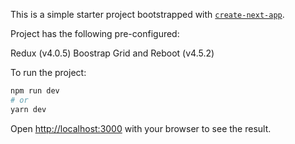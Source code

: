 This is a simple starter project bootstrapped with [`create-next-app`](https://github.com/vercel/next.js/tree/canary/packages/create-next-app).

Project has the following pre-configured:

Redux (v4.0.5)
Boostrap Grid and Reboot (v4.5.2)

To run the project:

```bash
npm run dev
# or
yarn dev
```

Open [http://localhost:3000](http://localhost:3000) with your browser to see the result.
